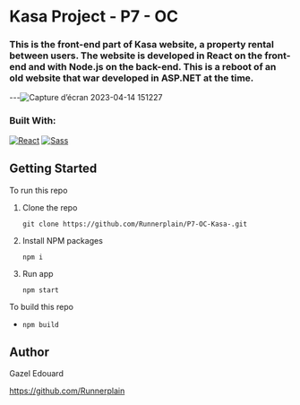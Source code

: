 # Kasa Project - P7 - OC

### This is the front-end part of Kasa website, a property rental between users. The website is developed in React on the front-end and with Node.js on the back-end. This is a reboot of an old website that war developed in ASP.NET at the time.



---![Capture d’écran 2023-04-14 151227](https://user-images.githubusercontent.com/118285305/232058402-e66ef845-42ce-46d5-9784-71e74f786a25.png)


### Built With:

 [![React][React.js]][React-url]  [![Sass][sass]][sass-url]

## Getting Started

To run this repo

1. Clone the repo
   ```
   git clone https://github.com/Runnerplain/P7-OC-Kasa-.git
   ```
2. Install NPM packages
   ```
   npm i
   ```
3. Run app
    ```
    npm start
    ```
To build this repo

- 
    ```
    npm build
    ```

## Author

Gazel Edouard

https://github.com/Runnerplain


[React.js]: https://img.shields.io/badge/React-20232A?style=for-the-badge&logo=react&logoColor=61DAFB
[React-url]: https://reactjs.org/
[Sass]: https://img.shields.io/badge/sass-20232A?style=for-the-badge&logo=sass
[Sass-url]: https://sass-lang.com/
